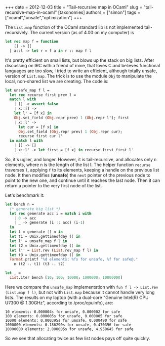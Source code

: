 +++
date = 2012-12-03
title = "Tail-recursive map in OCaml"
slug = "tail-recursive-map-in-ocaml"
[taxonomies]
authors = ["simon"]
tags  = ["ocaml","unsafe","optimization"]
+++

The `List.map` function of the OCaml standard lib is not implemented tail-recursively. The current version (as of 4.00 on my computer) is

```ocaml
let rec map f = function
    [] -> []
  | a::l -> let r = f a in r :: map f l
```

It's pretty efficient on small lists, but blows up the stack on big lists. After discussing on IRC with a friend of mine, that loves C and believes functional languages are too slow, I tried to write an efficient, although totally unsafe, version of `List.map`. The trick is to use the module `Obj` to manipulate the local, non-shared list we are creating. The code is:

```ocaml
let unsafe_map f l =
  let rec recurse first prev l =
  match l with
    | [] -> assert false
    | x::[] ->
    let l' = [f x] in
    Obj.set_field (Obj.repr prev) 1 (Obj.repr l'); first
    | x::l' ->
      let cur = [f x] in
      Obj.set_field (Obj.repr prev) 1 (Obj.repr cur);
      recurse first cur l'
  in match l with
    | [] -> []
    | x::l' -> let first = [f x] in recurse first first l'
```

So, it's uglier, and longer. However, it is tail-recursive, and allocates only n elements, where n is the length of the list l. The helper function `recurse` traverses `l`, applying `f` to its elements, keeping a handle on the previous list node. It then modifies (**unsafe**) the `next` pointer of the previous node to point to the new one, and continue until it reaches the last node. Then it can return a pointer to the very first node of the list.

Let's benchmark it:

```ocaml
let bench n =
  (* generate big list *)
  let rec generate acc i = match i with
    | 0 -> acc
    | _ -> generate (i :: acc) (i-1)
  in
  let l = generate [] n in
  let t1 = Unix.gettimeofday () in
  let l' = unsafe_map f l in
  let t2 = Unix.gettimeofday () in
  let l'' = List.rev (List.rev_map f l) in
  let t3 = Unix.gettimeofday () in
  Format.printf "%d elements: %fs for unsafe, %f for safe@."
    n (t2 -. t1) (t3 -. t2)

let _ =
  List.iter bench [10; 100; 10000; 1000000; 10000000]
```

Here we compare the `unsafe_map` implementation with `fun f l -> List.rev (List.map f l)`, but not with `List.map` because it cannot handle very long lists. The results on my laptop (with a dual-core "Genuine Intel(R) CPU U7300 @ 1.30GHz", according to /proc/cpuinfo), are:

    10 elements: 0.000004s for unsafe, 0.000002 for safe
    100 elements: 0.000005s for unsafe, 0.000005 for safe
    10000 elements: 0.000395s for unsafe, 0.000490 for safe
    1000000 elements: 0.186290s for unsafe, 0.470396 for safe
    10000000 elements: 2.000005s for unsafe, 4.958645 for safe

So we see that allocating twice as few list nodes pays off quite quickly.
